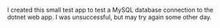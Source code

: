 I created this small test app to test a MySQL database connection to the dotnet web app. I was unsuccessful, but may try again some other day.
